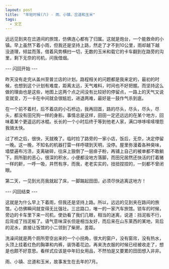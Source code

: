 ```yaml
---
layout: post
title:  "年轻时候(六) - 雨、小镇、岔道和玉米"
tags:
  - 文艺
---
```


远远见到夹在岔道间的旅馆，仿佛连心都有了归属。这就是炮台，一个能救命的小镇。早上虽然下着小雨，但我还是坚持上路，然走了才不到10公里，雨却越下越没道理，倾盆而落，借着风势横扫一切，无数的玉米和载它的卡车翻到在路旁的沟里，剩下无奈的司机，问我借烟。

--- 闪回开始 ---

昨天没有走完从盖州至普兰店的计划。路程相关的问题都是我来定的，最初的时候，也想到这个计划有难度，距离太远，天气难料，时间也不好把握。而坚持这么做的理由也是这些，地图上这两个点之间没有比较好的停留点，一路上的天气又说变就变，万一卡在中间就会很尴尬，进退两难，最好是一鼓作气杀到底。

在一个前不着村，后不着店的小石桥边，我再回首，路的尽头，尽头，尽头，尽头，都没有田兄狗一样的身影。事情总是这样，田田一定还远远的在某个地方，回味着某个更遥远的冰棍。长长的一个小时后终于等到他老人家，满口哆哆嗦嗦埋怨我骑太快。

过了桥之后，很快，天就晚了。临时捡了路旁的一家小店，饭后，无奈，决定停留一晚。这一晚，不知名的机器打雷一样呼啸到天明，没停。屋里弥漫着各种臭味，墙壁遍布污渍，支离破碎，往床上狠倒了一层痱子粉，再铺上自己的被单都不敢躺下。厕所脏的恶心，很深的积水，小便都没地方落脚，而田兄居然还快活的打着猪一样的鼾，一呼一吸，井然有序，而我，老老实实的，扭扭捏捏的，一刻都不曾闭眼。

第二天，一见到光亮我就起了床，一脚踹起田田，必须尽快逃离这地方！

--- 闪回结束 ---

这就是为什么早上下着雨，但我还是坚持上路。所以，远远的见到夹在路间的旅馆，心仿佛瞬间就变得无比强壮。三岔路口，唯一的一家汽车旅馆。锁车的时候，旁边的卡车里下来一司机，使劲看了我们几眼，相当的迷离，说道：挡泥板不行，后背成了挡泥板了。语气意味深长但是相当友好，而后来在山东莱西的某地，背后的泥水，直接让饭馆的小二领到了柴房。差距。

洗澡间就是两个厕所旁空出来的一个小拐角，很大的窗户，没有窗帘，没有热水，头顶上挂着红色的胸罩和内裤，装饰着花边。再来洗衣服的时候已经被收走了，想是也颇不好意思。看样式应该是中年妇女用品，不然怕是又要累的田田想入非非。

雨、小镇、岔道和玉米，故事发生在去年的7月。
